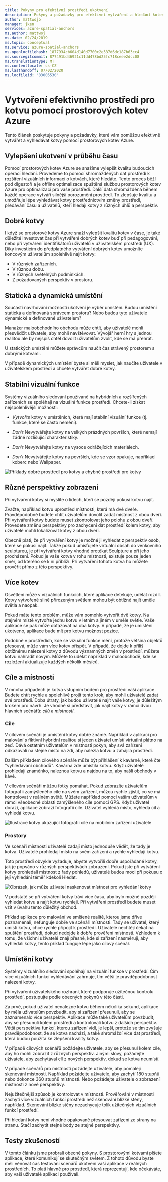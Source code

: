 ```yaml
---
title: Pokyny pro efektivní prostředí ukotvení
description: Pokyny a požadavky pro efektivní vytváření a hledání kotev pomocí prostorových kotev Azure.
author: mattwojo
manager: jken
services: azure-spatial-anchors
ms.author: mattwoj
ms.date: 02/24/2019
ms.topic: conceptual
ms.service: azure-spatial-anchors
ms.openlocfilehash: 1877934cb604d140d7700c2e537d6dc187b63cc4
ms.sourcegitcommit: 877491bd46921c11dd478bd25fc718ceee2dcc08
ms.translationtype: MT
ms.contentlocale: cs-CZ
ms.lasthandoff: 07/02/2020
ms.locfileid: "83005530"
---
```

# <a name="create-an-effective-anchor-experience-by-using-azure-spatial-anchors"></a>Vytvoření efektivního prostředí pro kotvu pomocí prostorových kotev Azure

Tento článek poskytuje pokyny a požadavky, které vám pomůžou efektivně vytvářet a vyhledávat kotvy pomocí prostorových kotev Azure.

## <a name="anchor-improvement-over-time"></a>Vylepšení ukotvení v průběhu času

Pomocí prostorových kotev Azure se snažíme vylepšit kvalitu budoucích operací hledání. Provedeme to pomocí shromážděných dat prostředí k rozšíření vizuálních informací o kotvách, které hledáte. Tento proces běží pod digestoří a je offline optimalizace spuštěná službou prostorových kotev Azure pro optimalizaci pro vaše prostředí. Další data shromážděná během každé operace vytváří silnější porozumění prostředí. To zlepšuje kvalitu a umožňuje lépe vyhledávat kotvy prostřednictvím změny prostředí, předávání času a uživatelů, kteří hledají kotvy z různých úhlů a perspektiv.

## <a name="good-anchors"></a>Dobré kotvy

I když se prostorové kotvy Azure snaží vylepšit kvalitu kotev v čase, je také důležité investovat čas při vytváření dobrých kotev buď při pedagogování, nebo při vytváření identifikátorů uživatelů v uživatelském prostředí (UX). Díky investicím do předplatného vytváření dobrých kotev umožníte koncovým uživatelům spolehlivě najít kotvy:

- V různých zařízeních.
- V různou dobu.
- V různých světelných podmínkách.
- Z požadovaných perspektiv v prostoru.

## <a name="static-and-dynamic-locations"></a>Statická a dynamická umístění

Součástí navrhování možností ukotvení je výběr umístění. Budou umístění statická a definovaná správcem prostoru? Nebo budou tyto uživatele dynamické a definované uživatelem?

Manažer maloobchodního obchodu může chtít, aby uživatelé mohli přesvědčit uživatele, aby mohli navštěvovat. Vývojář herní hry s jednou realitou ale by nejspíš chtěl dovolit uživatelům zvolit, kde se má přehrát.

U statických umístění můžete správcům naučit čas strávený prostorem s dobrými kotvami.

V případě dynamických umístění byste si měli myslet, jak naučíte uživatele v uživatelském prostředí a chcete vytvářet dobré kotvy.

## <a name="stable-visual-features"></a>Stabilní vizuální funkce

Systémy vizuálního sledování používané na hybridních a rozšířených zařízeních se spoléhají na vizuální funkce prostředí. Chcete-li získat nejspolehlivější možnosti:

- *Vytvořte* kotvy v umístěních, která mají stabilní vizuální funkce (tj. funkce, které se často nemění).

- *Don't* Nevytvářejte kotvy na velkých prázdných površích, které nemají žádné rozlišující charakteristiky.

- *Don't* Nevytvářejte kotvy na vysoce odrážejících materiálech.

- *Don't* Nevytvářejte kotvy na površích, kde se vzor opakuje, například koberc nebo Wallpaper.

![Příklady dobré prostředí pro kotvy a chybné prostředí pro kotvy](./media/stable-visual.png)

## <a name="various-viewing-perspectives"></a>Různé perspektivy zobrazení

Při vytváření kotvy si myslíte o lidech, kteří se později pokusí kotvu najít.

Zvažte, například kotvu uprostřed místnosti, která má dvě dveře. Pravděpodobně budete chtít uživatelům dovolit zadat místnost z obou dveří. Při vytváření kotvy budete muset zkontrolovat jeho polohu z obou dveří. Provedete změnu perspektivy pro zachycení dat prostředí kolem kotvy, aby uživatelé mohli lokalizovat kotvy z obou dveří.

Obecně platí, že při vytváření kotvy je možné ji vyhledat z perspektiv osob, které se pokusí najít. Takže pokud umísťujete virtuální obsah do venkovního sculptureu, je při vytváření kotvy vhodné protékat Sculpture a při jeho procházení. Pokud je vaše kotva v rohu místnosti, existuje pouze jeden směr, od kterého se k ní přiblíží. Při vytváření tohoto kotva ho můžete prověřit přímo z této perspektivy.

## <a name="multiple-anchors"></a>Více kotev

Osvětlení může v vizuálních funkcích, které aplikace detekuje, udělat rozdíl. Kotvy vytvořené silně přirozeným světlem mohou být obtížné najít uměle světla a naopak.

Pokud máte tento problém, může vám pomohlo vytvořit dvě kotvy. Na stejném místě vytvořte jednu kotvu v letním a jiném v uměle světle. Vaše aplikace se pak může dotazovat na oba kotvy. V případě, že je umístění ukotveno, aplikace bude mít pro kotvu možnost pozice.

Podobně v prostředích, kde se vizuální funkce mění, protože většina objektů přesouvá, může vám více kotev přispět. V případě, že dojde k příliš obtížnému nalezení kotvy z důvodu významných změn v prostředí, můžete kotvu nahradit novým. Můžete to udělat například v maloobchodě, kde se rozložení aktualizuje každých několik měsíců.

## <a name="targets-and-rooms"></a>Cíle a místnosti

V mnoha případech je kotva vstupním bodem pro prostředí vaší aplikace. Budete chtít rychle a spolehlivě projít tento krok, aby mohli uživatelé zadat své prostředí. Doba útraty, jak budou uživatelé najít vaše kotvy, je důležitým krokem pro návrh. Je vhodné si představit, jak najít kotvy v rámci dvou hlavních scénářů: *cílů* a *místností*.

### <a name="targets"></a>Cíle

V cílovém scénáři je umístění kotvy dobře známé. Například v aplikaci pro malování s fiktivní hybridní realitou si jeden uživatel umístí virtuální plátno na zeď. Dává ostatním uživatelům v místnosti pokyn, aby svá zařízení odkazovali na stejné místo na zdi, aby nalezla kotvu a zahájila prostředí.

Dalším příkladem cílového scénáře může být přihlášení k kavárně, které čte "vyhledávání obchodů". Kavárna zde umístila kotvu. Když uživatelé prohledají znaménko, naleznou kotvu a najdou na to, aby našli obchody v kávě.

V cílovém scénáři můžou fotky pomáhat. Pokud zobrazíte uživatelům fotografii zamýšleného cíle na svém zařízení, můžou rychle zjistit, co se má kontrolovat v reálném světě. Můžete například pomoci vašim uživatelům v rámci všeobecné oblasti zamýšleného cíle pomocí GPS. Když uživatel dorazí, aplikace zobrazí fotografii cíle. Uživatel vyhledá místo, vyhledá cíl a vyhledá kotvu.

![Ilustrace kotvy ukazující fotografii cíle na mobilním zařízení uživatele](./media/start-here-edit.png)

### <a name="rooms"></a>Prostory

Ve scénáři místnosti uživatelé zadají místo jednoduše vědět, že tady je kotva. Uživatelé prohledají místo na svém zařízení a rychle vyhledají kotvu.

Toto prostředí obvykle vyžaduje, abyste vytvořili dobře uspořádané kotvy, jak je popsáno v různých perspektivách zobrazení. Pokud jste při vytváření kotvy prohledali místnost z řady pohledů, uživatelé budou moci při pokusu o její vyhledání téměř kdekoli Hledat.

![Obrázek, jak může uživatel naskenovat místnost pro vyhledání kotvy](./media/scan-room.png)

V podstatě se při vytváření kotvy tráví více času, aby bylo možné později vyhledat kotvu a najít kotvu rychleji. Při vytváření prostředí budete muset vzít v úvahu tento důležitý obchod.

Příklad aplikace pro malování ve smíšené realitě, kterou jsme dříve poznamenali, nefunguje dobře ve scénáři místnosti. Tady se uživatel, který umístí kotvu, chce rychle připojit k prostředí. Uživatelé nechtějí čekat na spuštění prostředí, dokud nedojde k dobře prověření místnosti. Vzhledem k tomu, že všichni uživatelé znají přesně, kde si zařízení nasměrují, aby vyhledali kotvy, tento příklad funguje lépe jako cílový scénář.

## <a name="anchor-location"></a>Umístění kotvy

Systémy vizuálního sledování spoléhají na vizuální funkce v prostředí. Čím více vizuálních funkcí vyhledávání zahrnuje, tím větší je pravděpodobnost nalezení kotvy.

Při vytváření uživatelského rozhraní, které podporuje užitečnou kontrolu prostředí, postupujte podle obecných pokynů v této části.

Za prvé, pokud uživatel nenalezne kotvu během několika sekund, aplikace by měla uživatelům povzbudit, aby si zařízení přesunuli, aby se zaznamenalo více perspektiv. Aplikace může také uživatelům povzbudit, aby se přesunuli kolem prostředí a kontrolovali kotvu z dalších perspektiv. Větší perspektiva funkcí, kterou zařízení vidí, je lepší, protože se tím zvyšuje pravděpodobnost, že se kotva nachází, a také shromáždí více dat prostředí, která budou použita ke zlepšení kvality kotvy.

V případě cílových scénářů požádejte uživatele, aby se přesunul kolem cíle, aby ho mohli zobrazit z různých perspektiv. Jinými slovy, požádejte uživatele, aby zachytával cíl z nových perspektiv, dokud se kotva neumístí.

V případě scénářů pro místnosti požádejte uživatele, aby pomaleji skenování místnosti. Například požádejte uživatele, aby zachytí 180 stupňů nebo dokonce 360 stupňů místnosti. Nebo požádejte uživatele o zobrazení místnosti z nové perspektivy.

Nejužitečnější způsob je kontrolovat v místnosti. Prověřování v místnosti zachytí více vizuálních funkcí prostředí než skenování blízké stěny, například. Skenování blízké stěny nezachycuje tolik užitečných vizuálních funkcí prostředí.

Při hledání kotvy není vhodné opakovaně přesouvat zařízení ze strany na stranu. Stačí zachytit stejné body ze stejné perspektivy.

## <a name="experience-tests"></a>Testy zkušeností

V tomto článku jsme probrali obecné pokyny. S prostorovými kotvami píšete aplikace, které komunikují se skutečným světem. Z tohoto důvodu byste měli věnovat čas testování scénářů ukotvení vaší aplikace v reálných prostředích. To platí hlavně pro prostředí, která reprezentují, kde očekáváte, aby vaši uživatelé aplikaci používali.
